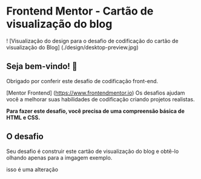 # Frontend Mentor - Cartão de visualização do blog

! [Visualização do design para o desafio de codificação do cartão de visualização do Blog] (./design/desktop-preview.jpg)

## Seja bem-vindo! 👋

Obrigado por conferir este desafio de codificação front-end.

[Mentor Frontend] (https://www.frontendmentor.io) Os desafios ajudam você a melhorar suas habilidades de codificação criando projetos realistas.

**Para fazer este desafio, você precisa de uma compreensão básica de HTML e CSS.**

## O desafio

Seu desafio é construir este cartão de visualização do blog e obtê-lo olhando apenas para a imgagem exemplo.

isso é uma alteração